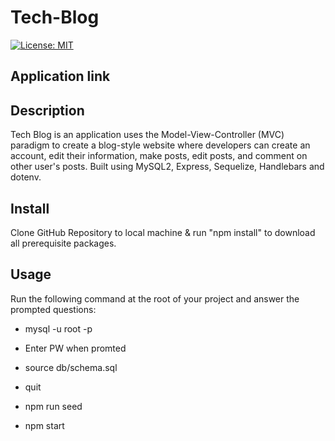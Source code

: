 # Tech-Blog
 [![License: MIT](https://img.shields.io/badge/License-MIT-yellow.svg)](https://opensource.org/licenses/MIT)


## Application link


 ## Description
 Tech Blog is an application uses the Model-View-Controller (MVC) paradigm to create a blog-style website where developers can create an account, edit their information, make posts, edit posts, and comment on other user's posts.
 Built using MySQL2, Express, Sequelize, Handlebars and dotenv.



## Install
Clone GitHub Repository to local machine & run "npm install" to download all prerequisite packages.

## Usage
Run the following command at the root of your project and answer the prompted questions:

- mysql -u root -p

- Enter PW when promted

- source db/schema.sql

- quit

- npm run seed

- npm start
